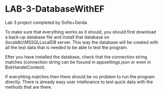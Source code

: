 # LAB-3-DatabaseWithEF

Lab 3 project completed by Sofie+Gerda

To make sure that everything works as it should, you should first download a back-up database file and install that database on (localdb)\\MSSQLLocalDB server.
This way the database will be created with all the test data that is needed to be able to test the program.

Efter you have installed the database, check that the connection string matches (connection string can be foound in appsettings.json or even in BokHandelContext).

If everyhting matches then there should be no problem to run the program directly. There is already easy user inteferance to test quick data with the methods that are there.
